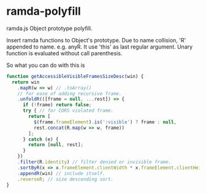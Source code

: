 # ramda-polyfill
ramda.js Object prototype polyfill.

Insert ramda functions to Object's prototype.
Due to name collision, 'R' appended to name. e.g. anyR.
It use 'this' as last regular argument.
Unary function is evaluated without call parenthesis.

So what you can do with this is
```javascript
function getAccessibleVisibleFramesSizeDesc(win) {
  return win
    .mapR(w => w) // .toArray()
    // for ease of adding recursive frame.
    .unfoldR(([frame = null, ...rest]) => {
      if (!frame) return false;
      try { // for CORS violated frame.
        return [
          $(frame.frameElement).is(':visible') ? frame : null,
          rest.concat(R.map(w => w, frame))
        ];
      } catch (e) {
        return [null, rest];
      }
    })
    .filter(R.identity) // filter denied or invisible frame.
    .sortByR(x => x.frameElement.clientWidth * x.frameElement.clientHeight)
    .appendR(win) // include itself.
    .reverseR; // size descending sort.
}
```
